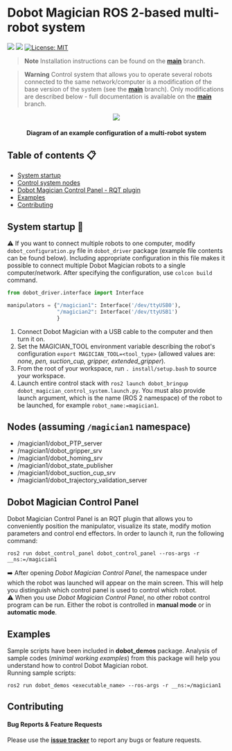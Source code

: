 # Dobot Magician ROS 2-based multi-robot system
<img src="https://img.shields.io/badge/ros--version-humble-green"/>  <img src="https://img.shields.io/badge/platform%20-Ubuntu%2022.04-orange"/>  [![License: MIT](https://img.shields.io/badge/License-MIT-yellow.svg)](https://opensource.org/licenses/MIT)

> **Note**
> Installation instructions can be found on the [**main**](https://github.com/jkaniuka/magician_ros2/tree/main) branch.
  
> **Warning**
> Control system that allows you to operate several robots connected to the same network/computer is a modification of the base version of the system (see the [**main**](https://github.com/jkaniuka/magician_ros2/tree/main) branch). Only modifications are described below - full documentation is available on the [**main**](https://github.com/jkaniuka/magician_ros2/tree/main) branch.


<p align="center">
<img src="https://github.com/jkaniuka/dobot_ros2/assets/80155305/a24117cb-fdd3-41b9-a24d-b1ff1022da0e"/>
</p> 
<h4 align="center">Diagram of an example configuration of a multi-robot system</h4> 

## Table of contents :clipboard:
* [System startup](#running)
* [Control system nodes](#nodes)
* [Dobot Magician Control Panel - RQT plugin](#dmcp)
* [Examples](#examples)
* [Contributing](#contributing)

<a name="running"></a>
## System startup :robot:
:warning: If you want to connect multiple robots to one computer, modify `dobot_configuration.py` file in `dobot_driver` package (example file contents can be found below). Including appropriate configuration in this file makes it possible to connect multiple Dobot Magician robots to a single computer/network. After specifying the configuration, use `colcon build` command.

```python
from dobot_driver.interface import Interface

manipulators = {"/magician1": Interface('/dev/ttyUSB0'),
                "/magician2": Interface('/dev/ttyUSB1')
                }
```


1. Connect Dobot Magician with a USB cable to the computer and then turn it on. 
2. Set the MAGICIAN_TOOL environment variable describing the robot's configuration `export MAGICIAN_TOOL=<tool_type>` (allowed values are: _none, pen, suction_cup, gripper, extended_gripper_).
3. From the root of your workspace, run `. install/setup.bash` to source your workspace.
4. Launch entire control stack with `ros2 launch dobot_bringup dobot_magician_control_system.launch.py`. You must also provide launch argument, which is the name (ROS 2 namespace) of the robot to be launched, for example `robot_name:=magician1`.

<a name="nodes"></a>
## Nodes (assuming `/magician1` namespace)
- /magician1/dobot_PTP_server
- /magician1/dobot_gripper_srv
- /magician1/dobot_homing_srv
- /magician1/dobot_state_publisher
- /magician1/dobot_suction_cup_srv
- /magician1/dobot_trajectory_validation_server


<a name="dmcp"></a>
## Dobot Magician Control Panel
Dobot Magician Control Panel is an RQT plugin that allows you to conveniently position the manipulator, visualize its state, modify motion parameters and control end effectors. In order to launch it,  run the following command:
```
ros2 run dobot_control_panel dobot_control_panel --ros-args -r __ns:=/magician1
```
:arrow_right: After opening _Dobot Magician Control Panel_, the namespace under which the robot was launched will appear on the main screen. This will help you distinguish which control panel is used to control which robot.   
:warning: When you use _Dobot Magician Control Panel_, no other robot control program can be run. Either the robot is controlled in **manual mode** or in **automatic mode**.   



<a name="examples"></a>
## Examples
Sample scripts have been included in **dobot_demos** package. Analysis of sample codes (_minimal working examples_) from this package will help you understand how to control Dobot Magician robot.  
Running sample scripts:  
```
ros2 run dobot_demos <executable_name> --ros-args -r __ns:=/magician1
```

<a name="contributing"></a>
## Contributing

#### Bug Reports & Feature Requests

Please use the [**issue tracker**](https://github.com/jkaniuka/magician_ros2/issues) to report any bugs or feature requests.




